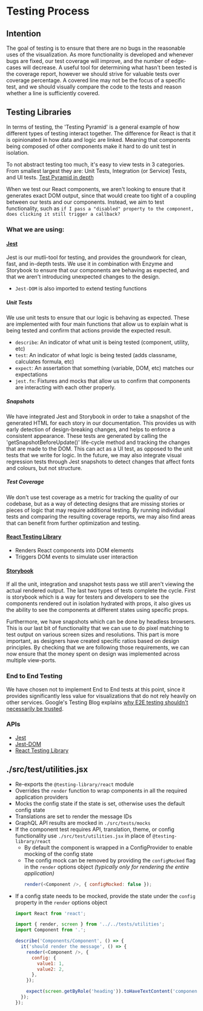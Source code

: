 # Testing Process

## Intention

The goal of testing is to ensure that there are no bugs in the reasonable uses
of the visualization. As more functionality is developed and whenever bugs are
fixed, our test coverage will improve, and the number of edge-cases will
decrease. A useful tool for determining what hasn't been tested is the coverage
report, however we should strive for valuable tests over coverage percentage. A
covered line may not be the focus of a specific test, and we should visually
compare the code to the tests and reason whether a line is sufficiently covered.

## Testing Libraries

In terms of testing, the 'Testing Pyramid' is a general example of how different
types of testing interact together. The difference for React is that it is
opinionated in how data and logic are linked. Meaning that components being
composed of other components make it hard to do unit test in isolation.

To not abstract testing too much, it's easy to view tests in 3 categories.
From smallest largest they are: Unit Tests, Integration (or Service) Tests,
and UI tests.
[Test Pyramid in depth](https://martinfowler.com/articles/practical-test-pyramid.html)

When we test our React components, we aren't looking to ensure that it generates
exact DOM output, since that would create too tight of a coupling between our
tests and our components. Instead, we aim to test functionality, such as `if I
pass a "disabled" property to the component, does clicking it still trigger a
callback?`

### What we are using:

#### [Jest](https://jestjs.io/)

Jest is our mutli-tool for testing, and provides the groundwork for clean, fast,
and in-depth tests. We use it in combination with Enzyme and Storybook to ensure
that our components are behaving as expected, and that we aren't introducing
unexpected changes to the design.

- `Jest-DOM` is also imported to extend testing functions

##### Unit Tests

We use unit tests to ensure that our logic is behaving as expected. These are
implemented with four main functions that allow us to explain what is being
tested and confirm that actions provide the expected result.

* `describe`: An indicator of what unit is being tested (component, utility, etc)
* `test`: An indicator of what logic is being tested (adds classname, calculates
  formula, etc)
* `expect`: An assertation that something (variable, DOM, etc) matches our
  expectations
* `jest.fn`: Fixtures and mocks that allow us to confirm that components are
  interacting with each other properly.

##### Snapshots

We have integrated Jest and Storybook in order to take a snapshot of the
generated HTML for each story in our documentation. This provides us with early
detection of design-breaking changes, and helps to enforce a consistent appearance.
These tests are generated by calling the 'getSnapshotBeforeUpdate()' life-cycle
method and tracking the changes that are made to the DOM. This can act as a UI
test, as opposed to the unit tests that we write for logic. In the future, we
may also integrate visual regression tests through Jest snapshots to detect
changes that affect fonts and colours, but not structure.

##### Test Coverage

We don't use test coverage as a metric for tracking the quality of our codebase,
but as a way of detecting designs that are missing stories or pieces of logic
that may require additional testing. By running individual tests and comparing
the resulting coverage reports, we may also find areas that can benefit from
further optimization and testing.

#### [React Testing Library](https://testing-library.com/docs/react-testing-library/intro/)

- Renders React components into DOM elements
- Triggers DOM events to simulate user interaction

#### [Storybook](https://storybook.js.org/)

If all the unit, integration and
snapshot tests pass we still aren't viewing the actual rendered output. The last
two types of tests complete the cycle. First is storybook which is a way for
testers and developers to see the components rendered out in isolation hydrated
with props, it also gives us the ability to see the components at different
states using specific props.

Furthermore, we have snapshots which can be done by headless browsers.
This is our last bit of functionality that we can use to do pixel matching to
test output on various screen sizes and resolutions. This part is more important,
as designers have created specific ratios based on design principles. By
checking that we are following those requirements, we can now ensure that the
money spent on design was implemented across multiple view-ports.

### End to End Testing

We have chosen not to implement End to End tests at this point, since it provides
significantly less value for visualizations that do not rely heavily on other
services.  Google's Testing Blog explains
[why E2E testing shouldn't necessarily be trusted](https://testing.googleblog.com/2015/04/just-say-no-to-more-end-to-end-tests.html).

### APIs

- [Jest](https://jestjs.io/docs/api)
- [Jest-DOM](https://github.com/testing-library/jest-dom#custom-matchers)
- [React Testing Library](https://testing-library.com/docs/react-testing-library/api)

## ./src/test/utilities.jsx

- Re-exports the `@testing-library/react` module
- Overrides the `render` function to wrap components in all the required application providers
- Mocks the config state if the state is set, otherwise uses the default config state
- Translations are set to render the message IDs
- GraphQL API results are mocked in `./src/tests/mocks`
- If the component test requires API, translation, theme, or config functionality use `./src/test/utilities.jsx` in place of `@testing-library/react`
  - By default the component is wrapped in a ConfigProvider to enable mocking of the config state
  - The config mock can be removed by providing the `configMocked` flag in the `render` options object *(typically only for rendering the entire application)*
    ```js
    render(<Component />, { configMocked: false });
    ```
- If a config state needs to be mocked, provide the state under the `config` property in the `render` options object
  ```js
  import React from 'react';

  import { render, screen } from '../../tests/utilities';
  import Component from '.';

  describe('Components/Component', () => {
    it('should render the message', () => {
      render(<Component />, {
        config: {
          value1: 1,
          value2: 2,
        },
      });

      expect(screen.getByRole('heading')).toHaveTextContent('components.component.message');
    });
  });
  ```
